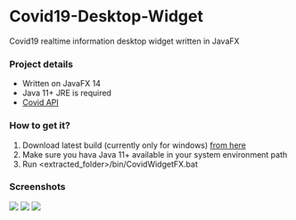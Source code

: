 # Covid19-Desktop-Widget
Covid19 realtime information desktop widget written in JavaFX

### Project details
- Written on JavaFX 14
- Java 11+ JRE is required
- [Covid API](https://github.com/javieraviles/covidAPI)

### How to get it?
 1. Download latest build (currently only for windows) [from here](https://github.com/afsalashyana/Covid19-Desktop-Widget/releases)
 2. Make sure you hava Java 11+ available in your system environment path
 3. Run <extracted_folder>/bin/CovidWidgetFX.bat

### Screenshots
<img src=https://i.imgur.com/iOdrcDi.jpg>
<img src=https://i.imgur.com/mOFwKxS.gif>
<img src=https://i.imgur.com/zUbctIz.jpg>
